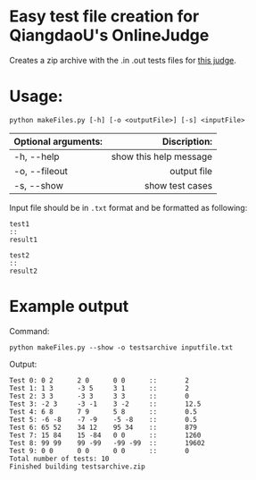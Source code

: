 # Easy test file creation for QiangdaoU's OnlineJudge

Creates a zip archive with the .in .out tests files for [this judge](https://github.com/QingdaoU/OnlineJudge).

# Usage:

`python makeFiles.py [-h] [-o <outputFile>] [-s] <inputFile>`

 | Optional arguments: | Discription:           |
 |---------------------|-----------------------:|
 | -h, --help          | show this help message |
 | -o, --fileout       | output file            |
 | -s, --show          | show test cases        |


Input file should be in `.txt` format and be formatted as following: 

```
test1
::
result1

test2
::
result2
```

# Example output

Command:

`python makeFiles.py --show -o testsarchive inputfile.txt`

Output: 

```
Test 0: 0 2      2 0      0 0      ::       2        
Test 1: 1 3      -3 5     3 1      ::       2        
Test 2: 3 3      -3 3     3 3      ::       0        
Test 3: -2 3     -3 -1    3 -2     ::       12.5     
Test 4: 6 8      7 9      5 8      ::       0.5      
Test 5: -6 -8    -7 -9    -5 -8    ::       0.5      
Test 6: 65 52    34 12    95 34    ::       879      
Test 7: 15 84    15 -84   0 0      ::       1260     
Test 8: 99 99    99 -99   -99 -99  ::       19602    
Test 9: 0 0      0 0      0 0      ::       0                 
Total number of tests: 10
Finished building testsarchive.zip
```

